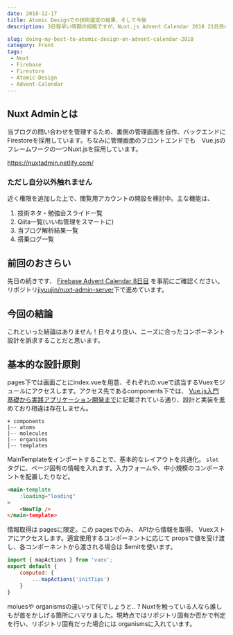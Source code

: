 ```yaml
---
date: 2018-12-17
title: Atomic Designでの技術選定の結果、そして今後
description: 3日程早い時期の投稿ですが、Nuxt.js Advent Calendar 2018 21日目の記事です。

slug: doing-my-best-to-atomic-design-on-advent-calendar-2018
category: Front
tags: 
 - Nuxt
 - Firebase
 - Firestore
 - Atomic-Design
 - Advent-Calendar
---
```


## Nuxt Adminとは

当ブログの問い合わせを管理するため、裏側の管理画面を自作、バックエンドに Firestoreを採用しています。ちなみに管理画面のフロントエンドでも　Vue.jsのフレームワークの一つNuxt.jsを採用しています。

<a class="link-previews" href="https://nuxtadmin.netlify.com/">https://nuxtadmin.netlify.com/</a>

### ただし自分以外触れません

近く権限を追加した上で、閲覧用アカウントの開設を検討中。主な機能は、

1. 技術ネタ・勉強会スライド一覧
2. Qiita一覧(いいね管理をスマートに)
3. 当ブログ解析結果一覧
4. 搭乗ログ一覧

## 前回のおさらい

先日の続きです、 [Firebase Advent Calendar 8日目](https://webneko.info/posts/migration-to-firestore-on-advent-calendar-2018) を事前にご確認ください。リポジトリ[jiyuujin/nuxt-admin-server](https://github.com/jiyuujin/nuxt-admin-server)下で進めています。

## 今回の結論

これといった結論はありません！日々より良い、ニーズに合ったコンポーネント設計を訴求することだと思います。

## 基本的な設計原則

pages下では画面ごとにindex.vueを用意、それぞれの.vueで該当するVuexモジュールにアクセスします。アクセス先であるcomponents下では、 [Vue.js入門 基礎から実践アプリケーション開発まで](https://www.amazon.co.jp/dp/4297100916/ref=asc_df_42971009162551328/)に記載されている通り、設計と実装を進めており相違は存在しません。

```
+ components
|-- atoms
|-- molecules
|-- organisms
|-- templates
```

MainTemplateをインポートすることで、基本的なレイアウトを共通化。 `slot` タグに、ページ固有の情報を入れます。入力フォームや、中小規模のコンポーネントを配置したりなど。

```html
<main-template
    :loading="loading"
>
    <NewTip />
</main-template>
```

情報取得は pagesに限定。この pagesでのみ、 APIから情報を取得、 Vuexストアにアクセスします。適宜使用するコンポーネントに応じて propsで値を受け渡し、各コンポーネントから渡される場合は $emitを使います。

```js
import { mapActions } from 'vuex';
export default {
    computed: {
        ...mapActions('initTips')
    }
}
```

moluesや organismsの違いって何でしょうと.. ? Nuxtを触っている人なら誰しもが首をかしげる箇所にハマりました。現時点ではリポジトリ固有か否かで判定を行い、リポジトリ固有だった場合には organismsに入れています。

